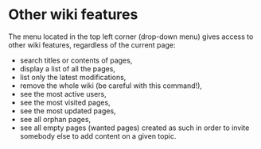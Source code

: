 # Other wiki features

The menu located in the top left corner \(drop-down menu\) gives access to other wiki features, regardless of the current page:

* search titles or contents of pages,
* display a list of all the pages,
* list only the latest modifications,
* remove the whole wiki \(be careful with this command!\),
* see the most active users,
* see the most visited pages,
* see the most updated pages,
* see all orphan pages,
* see all empty pages \(wanted pages\) created as such in order to invite somebody else to add content on a given topic.

